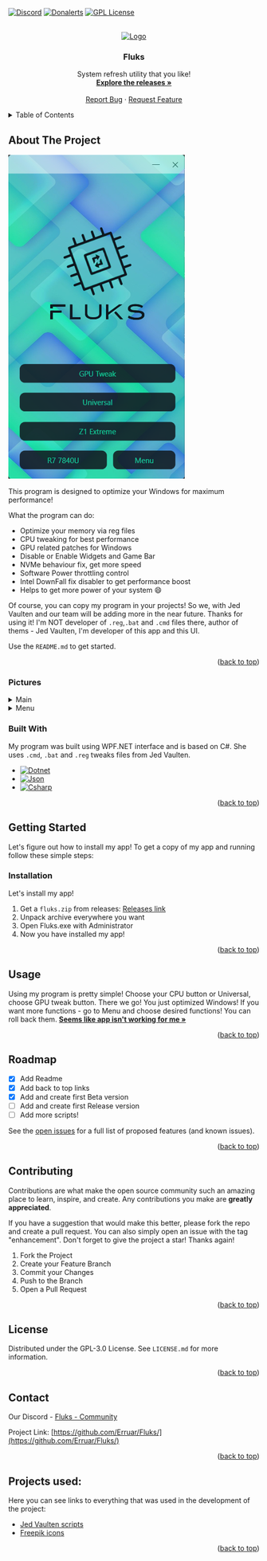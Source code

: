 <!-- Readme Start -->
<a name="readme-top"></a>
<!--
*** Thanks for checking out the Best-README-Template. If you have a suggestion
*** that would make this better, please fork the repo and create a pull request
*** or simply open an issue with the tag "enhancement".
*** Don't forget to give the project a star!
*** Thanks again! Now go create something AMAZING! :D
-->



<!-- PROJECT SHIELDS -->
<!--
*** I'm using markdown "reference style" links for readability.
*** Reference links are enclosed in brackets [ ] instead of parentheses ( ).
*** See the bottom of this document for the declaration of the reference variables
*** for contributors-url, forks-url, etc. This is an optional, concise syntax you may use.
*** https://www.markdownguide.org/basic-syntax/#reference-style-links
-->
[![Discord][discord-shield]][discord-url]
[![Donalerts][donalerts-shield]][donalerts-url]
[![GPL License][license-shield]][license-url]



<!-- PROJECT LOGO -->
<br />
<div align="center">
  <a href="https://github.com/Erruar/Fluks">
    <img src="Fluks/Assets/logo.ico" alt="Logo" width="80" height="80">
  </a>

  <h3 align="center">Fluks</h3>

  <p align="center">
    System refresh utility that you like!
    <br />
    <a href="https://github.com/Erruar/Fluks/releases"><strong>Explore the releases »</strong></a>
    <br />
    <br />
    <a href="https://github.com/Erruar/Fluks/issues">Report Bug</a>
    ·
    <a href="https://github.com/Erruar/Fluks/issues">Request Feature</a>
  </p>
</div>



<!-- TABLE OF CONTENTS -->
<details>
  <summary>Table of Contents</summary>
  <ol>
    <li>
      <a href="#about-the-project">About The Project</a>
      <ul>
        <li><a href="#pictures">Pictures</a></li>
        <li><a href="#built-with">Built With</a></li>
      </ul>
    </li>
    <li>
      <a href="#getting-started">Getting Started</a>
      <ul>
        <li><a href="#installation">Installation</a></li>
      </ul>
    </li>
    <li><a href="#usage">Usage</a></li>
    <li><a href="#roadmap">Roadmap</a></li>
    <li><a href="#contributing">Contributing</a></li>
    <li><a href="#license">License</a></li>
    <li><a href="#contact">Contact</a></li>
    <li><a href="#projects-used">Projects used:</a></li>
  </ol>
</details>



<!-- ABOUT THE PROJECT -->
## About The Project

[![Product Name Screen Shot][product-screenshot]](https://github.com/Erruar/Fluks/blob/main/Images/1.png)

This program is designed to optimize your Windows for maximum performance!

What the program can do:
* Optimize your memory via reg files
* CPU tweaking for best performance
* GPU related patches for Windows
* Disable or Enable Widgets and Game Bar
* NVMe behaviour fix, get more speed 
* Software Power throttling control
* Intel DownFall fix disabler to get performance boost
* Helps to get more power of your system :smile:

Of course, you can copy my program in your projects! So we, with Jed Vaulten and our team will be adding more in the near future. Thanks for using it!
I'm NOT developer of `.reg`,`.bat` and `.cmd` files there, author of thems - Jed Vaulten, I'm developer of this app and this UI.

Use the `README.md` to get started.

<p align="right">(<a href="#readme-top">back to top</a>)</p>



### Pictures
<details>
  <summary>Main</summary>
  <ol>
    <h1 align="center">Main window</h1>
    <img src="https://github.com/Erruar/Fluks/blob/main/Images/1.png"></img>
    <p> </p>
    <p align="left">The main window of my application will greet you at launch</p>
  </ol>
</details>


<details>
  <summary>Menu</summary>
  <ol>
    <h1 align="center">Menu window</h1>
    <img src="https://github.com/Erruar/Fluks/blob/main/Images/2.png"></img>
    <p> </p>
    <p align="left">There you can apply more tweaks to your system!</p>
    <h1 align="center">Suggests</h1>
    <img src="https://github.com/Erruar/Fluks/blob/main/Images/3.png"></img>
    <p> </p>
    <p align="left">All buttons have suggest for you!</p>
    <h1 align="center">Revert page</h1>
    <img src="https://github.com/Erruar/Fluks/blob/main/Images/4.png"></img>
    <p> </p>
    <p align="left">There you can roll-back your applied settings</p>
    <h1 align="center">About page</h1>
    <img src="https://github.com/Erruar/Fluks/blob/main/Images/5.png"></img>
    <p> </p>
    <p align="left">Page with information about us</p>
    <p> </p>
  </ol>
</details>


### Built With

My program was built using WPF.NET interface and is based on C#. She uses `.cmd`, `.bat` and `.reg` tweaks files from Jed Vaulten.
* [![Dotnet][Dotnet.com]][Dotnet-url]
* [![Json][Json.org]][Json-url]
* [![Csharp][Csharp.org]][Csharp-url]

<p align="right">(<a href="#readme-top">back to top</a>)</p>



<!-- GETTING STARTED -->
## Getting Started

Let's figure out how to install my app!
To get a copy of my app and running follow these simple steps:

### Installation

Let's install my app!

1. Get a `fluks.zip` from releases: [Releases link](https://github.com/Erruar/Fluks/releases)
2. Unpack archive everywhere you want 
3. Open Fluks.exe with Administrator
4. Now you have installed my app!

<p align="right">(<a href="#readme-top">back to top</a>)</p>



<!-- USAGE EXAMPLES -->
## Usage

Using my program is pretty simple! Choose your CPU button or Universal, choose GPU tweak button. There we go! You just optimized Windows!
If you want more functions - go to Menu and choose desired functions! You can roll back them.
<a href="https://github.com/Erruar/Fluks/issues/new"><strong>Seems like app isn't working for me »</strong></a>

<p align="right">(<a href="#readme-top">back to top</a>)</p>



<!-- ROADMAP -->
## Roadmap

- [x] Add Readme
- [x] Add back to top links
- [x] Add and create first Beta version
- [ ] Add and create first Release version
- [ ] Add more scripts!

See the [open issues](https://github.com/Erruar/Fluks/issues) for a full list of proposed features (and known issues).

<p align="right">(<a href="#readme-top">back to top</a>)</p>



<!-- CONTRIBUTING -->
## Contributing

Contributions are what make the open source community such an amazing place to learn, inspire, and create. Any contributions you make are **greatly appreciated**.

If you have a suggestion that would make this better, please fork the repo and create a pull request. You can also simply open an issue with the tag "enhancement".
Don't forget to give the project a star! Thanks again!

1. Fork the Project
2. Create your Feature Branch 
3. Commit your Changes 
4. Push to the Branch 
5. Open a Pull Request

<p align="right">(<a href="#readme-top">back to top</a>)</p>



<!-- LICENSE -->
## License

Distributed under the GPL-3.0 License. See `LICENSE.md` for more information.

<p align="right">(<a href="#readme-top">back to top</a>)</p>



<!-- CONTACT -->
## Contact

Our Discord - [Fluks - Community](https://discord.gg/5kGanjvV5v)

Project Link: [https://github.com/Erruar/Fluks/](https://github.com/Erruar/Fluks/)

<p align="right">(<a href="#readme-top">back to top</a>)</p>



<!-- ACKNOWLEDGMENTS -->
## Projects used:

Here you can see links to everything that was used in the development of the project:
* [Jed Vaulten scripts](https://discord.gg/5kGanjvV5v)
* [Freepik icons](https://www.freepik.com/)


<p align="right">(<a href="#readme-top">back to top</a>)</p>



<!-- MARKDOWN LINKS & IMAGES -->
<!-- https://www.markdownguide.org/basic-syntax/#reference-style-links -->
[discord-shield]: https://img.shields.io/badge/Join%20our-discord-%23ff7f50?style=for-the-badge&logo=discord&logoColor=%23ff7f50
[discord-url]: https://discord.gg/5kGanjvV5v
[donalerts-shield]: https://img.shields.io/badge/Support%20me-DonAlerts-%23f13a13?style=for-the-badge&logo=disqus&logoColor=%23f13a13
[donalerts-url]: https://www.donationalerts.com/r/RubyTrack
[license-shield]: https://img.shields.io/badge/LICENSE%20-GPL-%230ff99C?style=for-the-badge
[license-url]: https://github.com/Erruar/Fluks/blob/master/LICENSE.md
[product-screenshot]: https://github.com/Erruar/Fluks/blob/master/Images/1.png
[Dotnet.com]: https://img.shields.io/badge/%20-Dotnet-%23512BD4?style=for-the-badge&logo=dotnet&logoColor=%23FFFFFF&link=https%3A%2F%2Fdotnet.microsoft.com%2F
[Dotnet-url]: https://dotnet.microsoft.com/
[Json.org]: https://img.shields.io/badge/%20-JSON-%23000000?style=for-the-badge&logo=json
[Json-url]: https://www.json.org/json-en.html
[Csharp.org]: https://img.shields.io/badge/%20-C%23%20app-%23512BD4?style=for-the-badge&logo=csharp
[Csharp-url]: https://learn.microsoft.com/en-us/dotnet/csharp/
